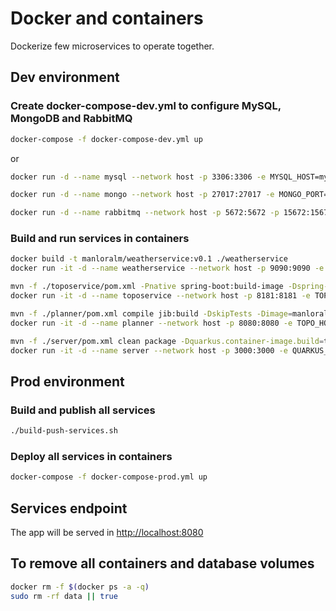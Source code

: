 # Docker and containers

Dockerize few microservices to operate together.  

## Dev environment

### Create docker-compose-dev.yml to configure MySQL, MongoDB and RabbitMQ  

``` bash
docker-compose -f docker-compose-dev.yml up
```  

or

``` bash
docker run -d --name mysql --network host -p 3306:3306 -e MYSQL_HOST=mysql -e MYSQL_DATABASE=eoloplantsDB -e MYSQL_ROOT_PASSWORD=password --restart=on-failure mysql:8.0
```

``` bash
docker run -d --name mongo --network host -p 27017:27017 -e MONGO_PORT=27017 -e MONGO_HOST=mongodb -e MONGO_INITDB_DATABASE=topo -e  MONGO_INITDB_ROOT_USERNAME=root -e MONGO_INITDB_ROOT_PASSWORD=password --restart=on-failure mongo:5.0-focal
```

``` bash
docker run -d --name rabbitmq --network host -p 5672:5672 -p 15672:15672 -e RABBIT_PORT=5672 -e RABBITMQ_HOST=rabbitmq -e RABBITMQ_DEFAULT_USER=root -e RABBIT_DEFAULT_PASS=password --restart=on-failure rabbitmq:3.11-management
```

### Build and run services in containers  

``` bash
docker build -t manloralm/weatherservice:v0.1 ./weatherservice  
docker run -it -d --name weatherservice --network host -p 9090:9090 -e QUARKUS_GRPC_SERVER_HOST=weatherservice -e QUARKUS_GRPC_SERVER_PORT=9090 --restart=on-failure manloralm/weatherservice:v0.1
```

``` bash
mvn -f ./toposervice/pom.xml -Pnative spring-boot:build-image -Dspring-boot.build-image.imageName=manloralm/toposervice:v0.1  
docker run -it -d --name toposervice --network host -p 8181:8181 -e TOPO_PORT=8181 -e SPRING_DATA_MONGODB_HOST=mongodb -e SPRING_DATA_MONGODB_PORT=27017 -e SPRING_DATA_MONGODB_DATABASE=topoDB -e SPRING_DATA_MONGODB_AUTHENTICATION-DATABASE=admin -e SPRING_DATA_MONGODB_USERNAME=root -e SPRING_DATA_MONGODB_PASSWORD=password --restart=on-failure manloralm/toposervice:v0.1
```

``` bash
mvn -f ./planner/pom.xml compile jib:build -DskipTests -Dimage=manloralm/planner:v0.1  
docker run -it -d --name planner --network host -p 8080:8080 -e TOPO_HOST=toposervice -e TOPO_PORT=8181 -e GRPC_CLIENT_WEATHERSERVER_ADDRESS=static://weatherservice:9090 -e SPRING_CLOUD_STREAM_RABBIT_BINDER_NODES=rabbitmq:5672 -e SPRING_RABBITMQ_HOST=rabbitmq -e SPRING_RABBITMQ_PORT=5672 -e SPRING_RABBITMQ_USERNAME=root -e SPRING_RABBITMQ_PASSWORD=password --restart=on-failure manloralm/planner:v0.1
```

``` bash
mvn -f ./server/pom.xml clean package -Dquarkus.container-image.build=true -Dquarkus.container-image.image=manloralm/server:v0.1  
docker run -it -d --name server --network host -p 3000:3000 -e QUARKUS_DATASOURCE_DB_KIND=mysql -e QUARKUS_DATASOURCE_JDBC_URL=jdbc:mysql://mysql/eoloplantsDB -e QUARKUS_DATASOURCE_USERNAME=root -e QUARKUS_DATASOURCE_PASSWORD=password -e RABBITMQ_HOST=rabbitmq -e RABBITMQ_PORT=5672 -e RABBITMQ_USERNAME=root -e RABBITMQ_PASSWORD=password --restart=on-failure manloralm/server:v0.1
```

## Prod environment  

### Build and publish all services  

``` bash
./build-push-services.sh 
```

### Deploy all services in containers

``` bash
docker-compose -f docker-compose-prod.yml up
```

## Services endpoint  

The app will be served in <http://localhost:8080>  

## To remove all containers and database volumes

``` bash
docker rm -f $(docker ps -a -q)
sudo rm -rf data || true
```
